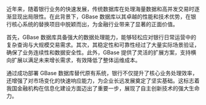 近年来，随着银行业务的快速发展，传统数据库在处理海量数据和高并发交易时逐渐显现出局限性。在此背景下，GBase 数据库以其卓越的性能和技术优势，在银行核心系统的替换项目中脱颖而出，为金融行业带来了显著的正面价值。

首先，GBase 数据库具备强大的数据处理能力，能够轻松应对银行日常运营中的复杂查询与大规模交易需求。其次，其稳定性和可靠性经过了大量实际场景验证，确保了业务连续性和数据安全性。此外，GBase 提供了灵活的扩展方案，支持横向扩展以满足未来增长需求，有效降低了整体运维成本。

通过成功部署 GBase 数据库替代原有系统，银行不仅提升了核心业务处理效率，还增强了对市场变化的快速响应能力，为企业长远发展奠定了坚实基础。这标志着我国金融机构在信息化建设方面迈出了重要一步，展现了自主创新技术的强大生命力。